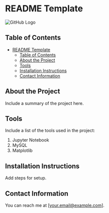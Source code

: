 # README Template

![GitHub Logo](https://github.githubassets.com/images/modules/logos_page/Octocat.png)


## Table of Contents
- [README Template](#readme-template)
  - [Table of Contents](#table-of-contents)
  - [About the Project](#about-the-project)
  - [Tools](#tools)
  - [Installation Instructions](#installation-instructions)
  - [Contact Information](#contact-information)

## About the Project
Include a summary of the project here.

## Tools
Include a list of the tools used in the project:
1. Jupyter Notebook
2. MySQL
3. Matplotlib

## Installation Instructions
Add steps for setup.

## Contact Information
You can reach me at [your.email@example.com].
